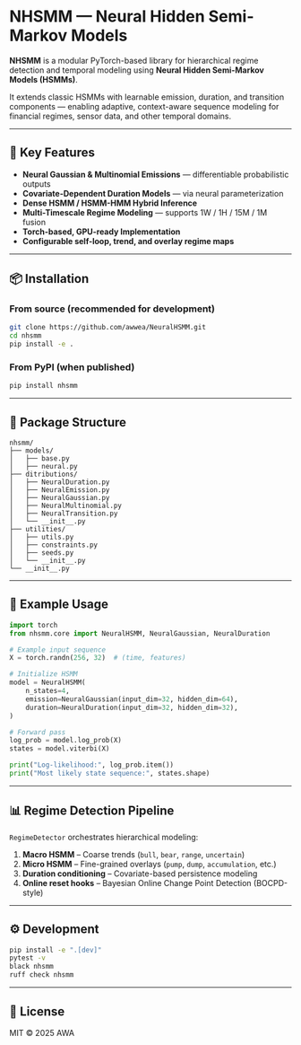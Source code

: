 
# NHSMM — Neural Hidden Semi-Markov Models

**NHSMM** is a modular PyTorch-based library for hierarchical regime detection and temporal modeling using **Neural Hidden Semi-Markov Models (HSMMs)**.

It extends classic HSMMs with learnable emission, duration, and transition components — enabling adaptive, context-aware sequence modeling for financial regimes, sensor data, and other temporal domains.

---

## 🚀 Key Features

- **Neural Gaussian & Multinomial Emissions** — differentiable probabilistic outputs
- **Covariate-Dependent Duration Models** — via neural parameterization
- **Dense HSMM / HSMM-HMM Hybrid Inference**
- **Multi-Timescale Regime Modeling** — supports 1W / 1H / 15M / 1M fusion
- **Torch-based, GPU-ready Implementation**
- **Configurable self-loop, trend, and overlay regime maps**

---

## 📦 Installation

### From source (recommended for development)

```bash
git clone https://github.com/awwea/NeuralHSMM.git
cd nhsmm
pip install -e .
```

### From PyPI (when published)

```bash
pip install nhsmm
```

---

## 🧩 Package Structure

```
nhsmm/
├── models/
│   ├── base.py
│   ├── neural.py
├── ditributions/
│   ├── NeuralDuration.py
│   ├── NeuralEmission.py
│   ├── NeuralGaussian.py
│   ├── NeuralMultinomial.py
│   ├── NeuralTransition.py
│   └── __init__.py
├── utilities/
│   ├── utils.py
│   ├── constraints.py
│   ├── seeds.py
│   └── __init__.py
└── __init__.py
```

---

## 🧠 Example Usage

```python
import torch
from nhsmm.core import NeuralHSMM, NeuralGaussian, NeuralDuration

# Example input sequence
X = torch.randn(256, 32)  # (time, features)

# Initialize HSMM
model = NeuralHSMM(
    n_states=4,
    emission=NeuralGaussian(input_dim=32, hidden_dim=64),
    duration=NeuralDuration(input_dim=32, hidden_dim=32),
)

# Forward pass
log_prob = model.log_prob(X)
states = model.viterbi(X)

print("Log-likelihood:", log_prob.item())
print("Most likely state sequence:", states.shape)
```

---

## 📊 Regime Detection Pipeline

`RegimeDetector` orchestrates hierarchical modeling:

1. **Macro HSMM** – Coarse trends (`bull`, `bear`, `range`, `uncertain`)
2. **Micro HSMM** – Fine-grained overlays (`pump`, `dump`, `accumulation`, etc.)
3. **Duration conditioning** – Covariate-based persistence modeling
4. **Online reset hooks** – Bayesian Online Change Point Detection (BOCPD-style)

---

## ⚙️ Development

```bash
pip install -e ".[dev]"
pytest -v
black nhsmm
ruff check nhsmm
```

---

## 🧾 License

MIT © 2025 AWA
